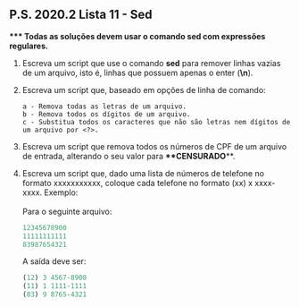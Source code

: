 ## P.S. 2020.2 Lista 11 - Sed

<b>*** Todas as soluções devem usar o comando sed com expressões regulares.</b>

1. Escreva um script que use o comando **sed** para remover linhas vazias de um arquivo, isto é, linhas que possuem apenas o enter (**\n**).


2. Escreva um script que, baseado em opções de linha de comando:

    ```
    a - Remova todas as letras de um arquivo.
    b - Remova todos os dígitos de um arquivo.
    c - Substitua todos os caracteres que não são letras nem dígitos de um arquivo por <?>.
    ```

3. Escreva um script que remova todos os números de CPF de um arquivo de entrada, alterando o seu valor para **\*\*CENSURADO****.


4. Escreva um script que, dado uma lista de números de telefone no formato xxxxxxxxxxx, coloque cada telefone no formato (xx) x xxxx-xxxx. Exemplo:
<br><br>
    Para o seguinte arquivo: 
    
    ```js
    12345678900
    11111111111
    83987654321
    ```

    A saída deve ser:

    ```js
    (12) 3 4567-8900
    (11) 1 1111-1111
    (83) 9 8765-4321
    ```
   